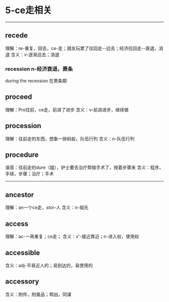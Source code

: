 # 5-ce走相关

---

## recede

理解：re-重复，回去，ce-走；朋友玩累了往回走--远去；经济往回走--衰退，消退
含义：v-逐渐远去；消退

### recession n-经济衰退，萧条

during the recession 在萧条期


## proceed

理解：Pro往前，ce走，前进了进步
含义：v-前进进步，继续做


## procession

理解：往前走的东西，想象一排蚂蚁，队伍行列
含义：n-队伍行列


## procedure

谐音：往前走的dure（姐），护士要去治疗帮做手术了，按着步骤来
含义：程序，手续，步骤；治疗；手术


---

## ancestor

理解：an一个ce走，stor-人
含义：n-祖先


## access

理解：ac-一再重复；ce走；
含义：v'-接近靠近；n-进入权，使用权


## accessible

含义：adj-平易近人的；易到达的，易使用的

## accessory

含义：附件，附属品；帮凶，同谋